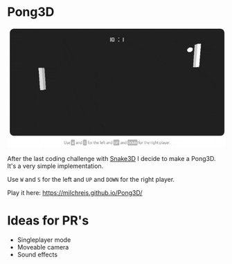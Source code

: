# Pong3D

<p align="center">
  <img src="https://github.com/Milchreis/Pong3D/raw/master/screencast.gif" />
</p>

After the last coding challenge with [Snake3D](https://milchreis.github.io/Snake3D/) I decide to make a Pong3D. 
It's a very simple implementation.

Use `W` and `S` for the left and `UP` and `DOWN` for the right player.

Play it here: https://milchreis.github.io/Pong3D/

# Ideas for PR's
* Singleplayer mode
* Moveable camera
* Sound effects
